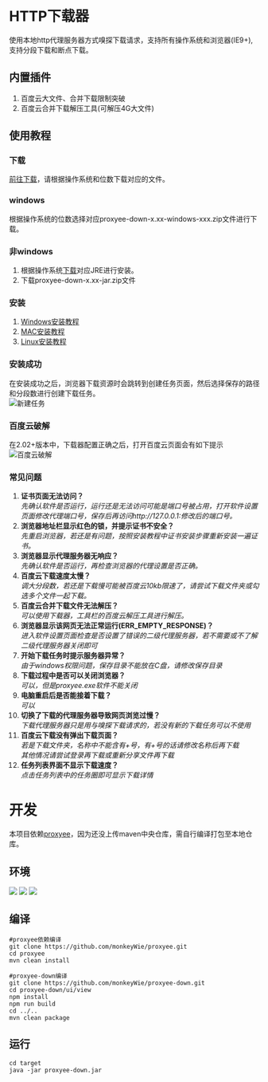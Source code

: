# HTTP下载器
使用本地http代理服务器方式嗅探下载请求，支持所有操作系统和浏览器(IE9+),支持分段下载和断点下载。
## 内置插件
1. 百度云大文件、合并下载限制突破
2. 百度云合并下载解压工具(可解压4G大文件)
## 使用教程
### 下载
[前往下载](https://github.com/monkeyWie/proxyee-down/releases)，请根据操作系统和位数下载对应的文件。
### windows
根据操作系统的位数选择对应proxyee-down-x.xx-windows-xxx.zip文件进行下载。
### 非windows
1. 根据操作系统[下载](http://www.oracle.com/technetwork/java/javase/downloads/jre8-downloads-2133155.html)对应JRE进行安装。
2. 下载proxyee-down-x.xx-jar.zip文件
### 安装
1. [Windows安装教程](https://github.com/monkeyWie/proxyee-down/blob/master/view/guide/windows/read.md)
2. [MAC安装教程](https://github.com/monkeyWie/proxyee-down/blob/master/view/guide/mac/read.md)
3. [Linux安装教程](https://github.com/monkeyWie/proxyee-down/blob/master/view/guide/linux/read.md)
### 安装成功
在安装成功之后，浏览器下载资源时会跳转到创建任务页面，然后选择保存的路径和分段数进行创建下载任务。  
![新建任务](https://github.com/monkeyWie/proxyee-down/raw/master/view/new-task.png)
### 百度云破解
在2.02+版本中，下载器配置正确之后，打开百度云页面会有如下提示
![百度云破解](https://github.com/monkeyWie/proxyee-down/raw/master/view/bdy-hook.png)
### 常见问题
1. **证书页面无法访问？**  
*先确认软件是否运行，运行还是无法访问可能是端口号被占用，打开软件设置页面修改代理端口号，保存后再访问http://127.0.0.1:修改后的端口号。*
2. **浏览器地址栏显示红色的锁，并提示证书不安全？**  
*先重启浏览器，若还是有问题，按照安装教程中证书安装步骤重新安装一遍证书。*
3. **浏览器显示代理服务器无响应？**  
*先确认软件是否运行，再检查浏览器的代理设置是否正确。*
4. **百度云下载速度太慢？**  
*调大分段数，若还是下载慢可能被百度云10kb限速了，请尝试下载文件夹或勾选多个文件一起下载。*
5. **百度云合并下载文件无法解压？**  
*可以使用下载器，工具栏的百度云解压工具进行解压。*
6. **浏览器显示该网页无法正常运行(ERR_EMPTY_RESPONSE)？**  
*进入软件设置页面检查是否设置了错误的二级代理服务器，若不需要或不了解二级代理服务器关闭即可*
7. **开始下载任务时提示服务器异常？**  
*由于windows权限问题，保存目录不能放在C盘，请修改保存目录*
8. **下载过程中是否可以关闭浏览器？**  
*可以，但是proxyee.exe软件不能关闭*  
9. **电脑重启后是否能接着下载？**  
*可以*
10. **切换了下载的代理服务器导致网页浏览过慢？**  
*下载代理服务器只是用与嗅探下载请求的，若没有新的下载任务可以不使用*
11. **百度云下载没有弹出下载页面？**  
*若是下载文件夹，名称中不能含有+号，有+号的话请修改名称后再下载*  
*其他情况请尝试登录再下载或重新分享文件再下载*
12. **任务列表界面不显示下载速度？**  
*点击任务列表中的任务圈即可显示下载详情*

# 开发
本项目依赖[proxyee](https://github.com/monkeyWie/proxyee)，因为还没上传maven中央仓库，需自行编译打包至本地仓库。
## 环境
  ![](https://img.shields.io/badge/JAVA-1.8%2B-brightgreen.svg) ![](https://img.shields.io/badge/maven-3.0%2B-brightgreen.svg) ![](https://img.shields.io/badge/node.js-8.0%2B-brightgreen.svg)
## 编译
```
#proxyee依赖编译
git clone https://github.com/monkeyWie/proxyee.git
cd proxyee
mvn clean install

#proxyee-down编译
git clone https://github.com/monkeyWie/proxyee-down.git
cd proxyee-down/ui/view
npm install
npm run build
cd ../..
mvn clean package
```
## 运行
```
cd target
java -jar proxyee-down.jar
```
